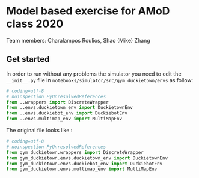 # Model based exercise for AMoD class 2020
Team members: Charalampos Roulios, Shao (Mike) Zhang

## Get started

In order to run without any problems the simulator you need to edit the `__init__.py` file in `notebooks/simulator/src/gym_duckietown/envs` as follow:

```Python
# coding=utf-8
# noinspection PyUnresolvedReferences
from ..wrappers import DiscreteWrapper
from ..envs.duckietown_env import DuckietownEnv
from ..envs.duckiebot_env import DuckiebotEnv
from ..envs.multimap_env import MultiMapEnv
```

The original file looks like :

```Python
# coding=utf-8
# noinspection PyUnresolvedReferences
from gym_duckietown.wrappers import DiscreteWrapper
from gym_duckietown.envs.duckietown_env import DuckietownEnv
from gym_duckietown.envs.duckiebot_env import DuckiebotEnv
from gym_duckietown.envs.multimap_env import MultiMapEnv
```


